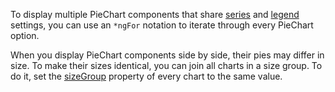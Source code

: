 To display multiple PieChart components that share [series](/Documentation/ApiReference/UI_Components/dxPieChart/Configuration/series/) and [legend](/Documentation/ApiReference/UI_Components/dxPieChart/Configuration/legend/) settings, you can use an `*ngFor` notation to iterate through every PieChart option.

When you display PieChart components side by side, their pies may differ in size. To make their sizes identical, you can join all charts in a size group. To do it, set the [sizeGroup](/Documentation/ApiReference/UI_Components/dxPieChart/Configuration/#sizeGroup) property of every chart to the same value.